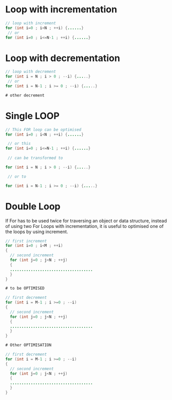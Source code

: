 # Loop with incrementation
``` Java
// loop with increment
for (int i=0 ; i<N ; ++i) {......}
 // or  
for (int i=0 ; i<=N-1 ; ++i) {......}
```
# Loop with decrementation
``` Java
// loop with decrement
for (int i = N ; i > 0 ; --i) {.....}
 // or 
for (int i = N-1 ; i >= 0 ; --i) {.....}

# other decrement

```

# Single LOOP 

``` Java
// This FOR loop can be optimised
for (int i=0 ; i<N ; ++i) {......}

 // or this 
for (int i=0 ; i<=N-1 ; ++i) {......}
 
 // can be transformed to 

for (int i = N ; i > 0 ; --i) {.....}

 // or to

for (int i = N-1 ; i >= 0 ; --i) {.....}

```

# Double Loop
If For has to be used twice for traversing an object or data structure, 
instead of using two For Loops with incrementation, it is useful to optimised 
one of the loops by using increment.

``` Java
// first increment
for (int i=0 ; i<M ; ++i) 
{
  // second increment
  for (int j=0 ; j<N ; ++j) 
  {
  ....................................
  }
}

# to be OPTIMISED

// first decrement
for (int i = M-1 ; i >=0 ; --i) 
{
  // second increment
  for (int j=0 ; j<N ; ++j) 
  {
  ....................................
  }
}

# Other OPTIMISATION

// first decrement
for (int i = M-1 ; i >=0 ; --i) 
{
  // second increment
  for (int j=0 ; j<N ; ++j) 
  {
  ....................................
  }
}

```








